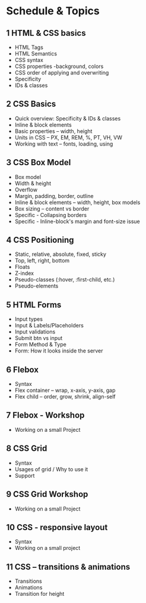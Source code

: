# Schedule & Topics

## 1 HTML & CSS basics

- HTML Tags
- HTML Semantics
- CSS syntax
- CSS properties -background, colors
- CSS order of applying and overwriting
- Specificity
- IDs & classes

## 2 CSS Basics

- Quick overview: Specificity & IDs & classes
- Inline & block elements
- Basic properties – width, height
- Units in CSS – PX, EM, REM, %, PT, VH, VW
- Working with text – fonts, loading, using

## 3 CSS Box Model

- Box model
- Width & height
- Overflow
- Margin, padding, border, outline
- Inline & block elements – width, height, box models
- Box sizing – content vs border
- Specific - Collapsing borders
- Specific - Inline-block's margin and font-size issue

## 4 CSS Positioning

- Static, relative, absolute, fixed, sticky
- Top, left, right, bottom
- Floats
- Z-index
- Pseudo-classes (:hover, :first-child, etc.)
- Pseudo-elements

## 5 HTML Forms

- Input types
- Input & Labels/Placeholders
- Input validations
- Submit btn vs input
- Form Method & Type
- Form: How it looks inside the server

## 6 Flebox

- Syntax
- Flex container – wrap, x-axis, y-axis, gap
- Flex child – order, grow, shrink, align-self

## 7 Flebox - Workshop

- Working on a small Project

## 8 CSS Grid

- Syntax
- Usages of grid / Why to use it
- Support

## 9 CSS Grid Workshop

- Working on a small Project

## 10 CSS - responsive layout

- Syntax
- Working on a small project

## 11 CSS – transitions & animations

- Transitions
- Animations
- Transition for height